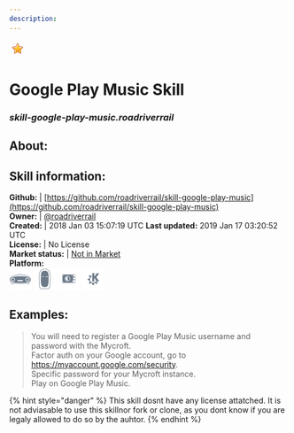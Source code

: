 ```yaml
--- 
description: 
---
```


![](../.gitbook/assets/star.png)  
# Google Play Music Skill  
### _skill-google-play-music.roadriverrail_  
## About:  


## Skill information:  
**Github:** | [https://github.com/roadriverrail/skill-google-play-music](https://github.com/roadriverrail/skill-google-play-music)  
**Owner:** | [@roadriverrail](https://github.com/roadriverrail)  
**Created:** | 2018 Jan 03 15:07:19 UTC  **Last updated:** 2019 Jan 17 03:20:52 UTC  
**License:** | No License  
**Market status:** | [Not in Market](https://market.mycroft.ai/skill/)  
**Platform:**  
 ![](../.gitbook/assets/mark-1-icon.png)  ![](../.gitbook/assets/mark-2-icon.png)  ![](../.gitbook/assets/picroft-icon.png)  ![](../.gitbook/assets/kde.png)   
## Examples:  
> You will need to register a Google Play Music username and password with the Mycroft.  
> Factor auth on your Google account, go to https://myaccount.google.com/security.  
> Specific password for your Mycroft instance.  
> Play <station> on Google Play Music.  
  
{% hint style="danger" %}
This skill dosnt have any license attatched. It is not adviasable to use this skillnor fork or clone, as you dont know if you are legaly allowed to do so by the auhtor.
{% endhint %}
